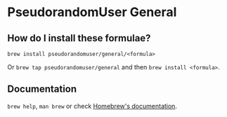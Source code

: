 # PseudorandomUser General

## How do I install these formulae?

`brew install pseudorandomuser/general/<formula>`

Or `brew tap pseudorandomuser/general` and then `brew install <formula>`.

## Documentation

`brew help`, `man brew` or check [Homebrew's documentation](https://docs.brew.sh).
